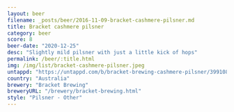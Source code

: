 ```yaml
---
layout: beer
filename: _posts/beer/2016-11-09-bracket-cashmere-pilsner.md
title: Bracket cashmere pilsner
category: beer
score: 8
beer-date: "2020-12-25"
desc: "Slightly mild pilsner with just a little kick of hops"
permalink: /beer/:title.html
img: /img/list/bracket-cashmere-pilsner.jpeg
untappd: "https://untappd.com/b/bracket-brewing-cashmere-pilsner/3991082"
country: "Australia"
brewery: "Bracket Brewing"
breweryURL: "/brewery/bracket-brewing.html"
style: "Pilsner - Other"
---
```

